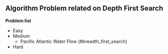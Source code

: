 ## Algorithm Problem related on Depth First Search

**Problem list**
* Easy
* Medium
	* Pacific Atlantic Water Flow (\#breadth\_first\_search)
* Hard